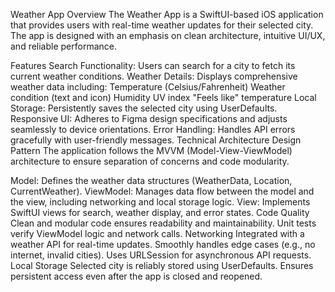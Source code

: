 Weather App
Overview
The Weather App is a SwiftUI-based iOS application that provides users with real-time weather updates for their selected city. 
The app is designed with an emphasis on clean architecture, intuitive UI/UX, and reliable performance.



Features
Search Functionality: Users can search for a city to fetch its current weather conditions.
Weather Details: Displays comprehensive weather data including:
Temperature (Celsius/Fahrenheit)
Weather condition (text and icon)
Humidity
UV index
"Feels like" temperature
Local Storage: Persistently saves the selected city using UserDefaults.
Responsive UI: Adheres to Figma design specifications and adjusts seamlessly to device orientations.
Error Handling: Handles API errors gracefully with user-friendly messages.
Technical Architecture
Design Pattern
The application follows the MVVM (Model-View-ViewModel) architecture to ensure separation of concerns and code modularity.

Model: Defines the weather data structures (WeatherData, Location, CurrentWeather).
ViewModel: Manages data flow between the model and the view, including networking and local storage logic.
View: Implements SwiftUI views for search, weather display, and error states.
Code Quality
Clean and modular code ensures readability and maintainability.
Unit tests verify ViewModel logic and network calls.
Networking
Integrated with a weather API for real-time updates.
Smoothly handles edge cases (e.g., no internet, invalid cities).
Uses URLSession for asynchronous API requests.
Local Storage
Selected city is reliably stored using UserDefaults.
Ensures persistent access even after the app is closed and reopened.
